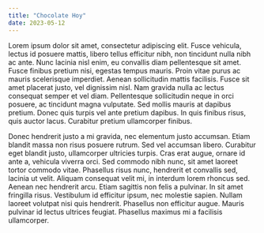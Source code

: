 ```yaml
---
title: "Chocolate Hoy"
date: 2023-05-12
---
```


Lorem ipsum dolor sit amet, consectetur adipiscing elit. Fusce vehicula, lectus id posuere mattis, libero tellus efficitur nibh, non tincidunt nulla nibh ac ante. Nunc lacinia nisl enim, eu convallis diam pellentesque sit amet. Fusce finibus pretium nisi, egestas tempus mauris. Proin vitae purus ac mauris scelerisque imperdiet. Aenean sollicitudin mattis facilisis. Fusce sit amet placerat justo, vel dignissim nisl. Nam gravida nulla ac lectus consequat semper et vel diam. Pellentesque sollicitudin neque in orci posuere, ac tincidunt magna vulputate. Sed mollis mauris at dapibus pretium. Donec quis turpis vel ante pretium dapibus. In quis finibus risus, quis auctor lacus. Curabitur pretium ullamcorper finibus.

Donec hendrerit justo a mi gravida, nec elementum justo accumsan. Etiam blandit massa non risus posuere rutrum. Sed vel accumsan libero. Curabitur eget blandit justo, ullamcorper ultricies turpis. Cras erat augue, ornare id ante a, vehicula viverra orci. Sed commodo nibh nunc, sit amet laoreet tortor commodo vitae. Phasellus risus nunc, hendrerit et convallis sed, lacinia ut velit. Aliquam consequat velit mi, in interdum lorem rhoncus sed. Aenean nec hendrerit arcu. Etiam sagittis non felis a pulvinar. In sit amet fringilla risus. Vestibulum id efficitur ipsum, nec molestie sapien. Nullam laoreet volutpat nisi quis hendrerit. Phasellus non efficitur augue. Mauris pulvinar id lectus ultrices feugiat. Phasellus maximus mi a facilisis ullamcorper.
